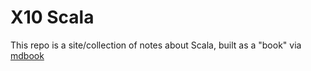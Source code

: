 # X10 Scala

This repo is a site/collection of notes about Scala, built as a "book" via
[mdbook](https://github.com/rust-lang/mdBook)
